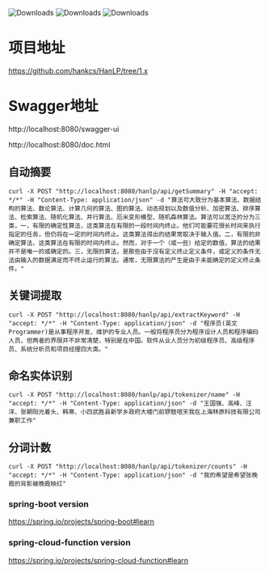 <img src="https://img.shields.io/badge/Version-0.1.0-SNAPSHOT" alt="Downloads"/>
<img src="https://img.shields.io/badge/Spring%20Boot-2.4.13-blue" alt="Downloads"/>
<img src="https://img.shields.io/badge/SpringCloudFunction-3.2.8-blue" alt="Downloads"/>

# 项目地址

https://github.com/hankcs/HanLP/tree/1.x

# Swagger地址

http://localhost:8080/swagger-ui

http://localhost:8080/doc.html

## 自动摘要

```
curl -X POST "http://localhost:8080/hanlp/api/getSummary" -H "accept: */*" -H "Content-Type: application/json" -d "算法可大致分为基本算法、数据结构的算法、数论算法、计算几何的算法、图的算法、动态规划以及数值分析、加密算法、排序算法、检索算法、随机化算法、并行算法、厄米变形模型、随机森林算法。算法可以宽泛的分为三类，一，有限的确定性算法，这类算法在有限的一段时间内终止。他们可能要花很长时间来执行指定的任务，但仍将在一定的时间内终止。这类算法得出的结果常取决于输入值。二，有限的非确定算法，这类算法在有限的时间内终止。然而，对于一个（或一些）给定的数值，算法的结果并不是唯一的或确定的。三，无限的算法，是那些由于没有定义终止定义条件，或定义的条件无法由输入的数据满足而不终止运行的算法。通常，无限算法的产生是由于未能确定的定义终止条件。"
```

## 关键词提取

```
curl -X POST "http://localhost:8080/hanlp/api/extractKeyword" -H "accept: */*" -H "Content-Type: application/json" -d "程序员(英文Programmer)是从事程序开发、维护的专业人员。一般将程序员分为程序设计人员和程序编码人员，但两者的界限并不非常清楚，特别是在中国。软件从业人员分为初级程序员、高级程序员、系统分析员和项目经理四大类。"
```

## 命名实体识别

```
curl -X POST "http://localhost:8080/hanlp/api/tokenizer/name" -H "accept: */*" -H "Content-Type: application/json" -d "王国强、高峰、汪洋、张朝阳光着头、韩寒、小四武胜县新学乡政府大楼门前锣鼓喧天我在上海林原科技有限公司兼职工作"
```

## 分词计数

```
curl -X POST "http://localhost:8080/hanlp/api/tokenizer/counts" -H "accept: */*" -H "Content-Type: application/json" -d "我的希望是希望张晚霞的背影被晚霞映红"
```

### spring-boot version

https://spring.io/projects/spring-boot#learn

### spring-cloud-function version

https://spring.io/projects/spring-cloud-function#learn